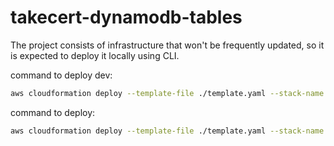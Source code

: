 # takecert-dynamodb-tables
The project consists of infrastructure that won't be frequently updated, so it is expected to 
deploy it locally using CLI.

command to deploy dev:
```sh
aws cloudformation deploy --template-file ./template.yaml --stack-name dev-takecert-buckets --parameter-overrides file://dev-parameters.json --capabilities CAPABILITY_NAMED_IAM
```

command to deploy:
```sh
aws cloudformation deploy --template-file ./template.yaml --stack-name takecert-buckets --parameter-overrides file://prod-parameters.json --capabilities CAPABILITY_NAMED_IAM
```